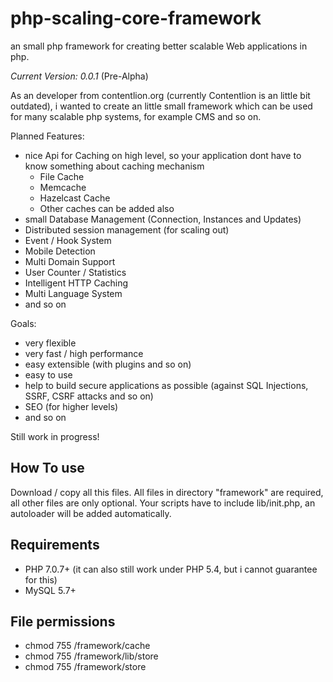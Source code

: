 # php-scaling-core-framework
an small php framework for creating better scalable Web applications in php.

*Current Version: 0.0.1* (Pre-Alpha)

As an developer from contentlion.org (currently Contentlion is an little bit outdated), i wanted to create an little small framework which can be used for many scalable php systems, for example CMS and so on.

Planned Features:
  - nice Api for Caching on high level, so your application dont have to know something about caching mechanism
    - File Cache
    - Memcache
    - Hazelcast Cache
    - Other caches can be added also
  - small Database Management (Connection, Instances and Updates)
  - Distributed session management (for scaling out)
  - Event / Hook System
  - Mobile Detection
  - Multi Domain Support
  - User Counter / Statistics
  - Intelligent HTTP Caching
  - Multi Language System
  - and so on

Goals:
  - very flexible
  - very fast / high performance
  - easy extensible (with plugins and so on)
  - easy to use
  - help to build secure applications as possible (against SQL Injections, SSRF, CSRF attacks and so on)
  - SEO (for higher levels)
  - and so on

Still work in progress!

## How To use
Download / copy all this files. All files in directory "framework" are required, all other files are only optional.
Your scripts have to include lib/init.php, an autoloader will be added automatically.

## Requirements
  - PHP 7.0.7+ (it can also still work under PHP 5.4, but i cannot guarantee for this)
  - MySQL 5.7+

## File permissions
  - chmod 755 /framework/cache
  - chmod 755 /framework/lib/store
  - chmod 755 /framework/store
